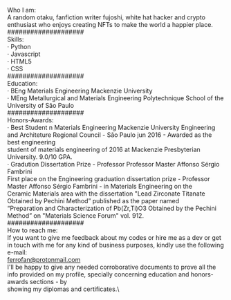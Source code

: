 Who I am:\
A random otaku, fanfiction writer fujoshi, white hat hacker and crypto enthusiast who enjoys creating NFTs to make the world a happier place.\
####################\
Skills:\
· Python\
· Javascript\
· HTML5\
· CSS\
####################\
Education:\
· BEng Materials Engineering Mackenzie University\
· MEng Metallurgical and Materials Engineering Polytechnique School of the University of São Paulo\
####################\
Honors-Awards:\
· Best Student n Materials Engineering Mackenzie University Engineering and Architeture Regional Council - São Paulo jun 2016 - Awarded as the best engineering \
student of materials engineering of 2016 at Mackenzie Presbyterian University. 9.0/10 GPA.\
· Gradution Dissertation Prize - Professor Professor Master Affonso Sérgio Fambrini\
First place on the Engineering graduation dissertation prize - Professor Master Affonso Sérgio Fambrini - in Materials Engineering on the \
Ceramic Materials area with the dissertation "Lead Zirconate Titanate Obtained by Pechini Method” published as the paper named \
“Preparation and Characterization of Pb(Zr,Ti)O3 Obtained by the Pechini Method” on "Materials Science Forum" vol. 912.\
####################\
How to reach me:\
If you want to give me feedback about my codes or hire me as a dev or get in touch with me for any kind of business purposes, kindly use the following e-mail:\
ferrofan@protonmail.com\
I'll be happy to give any needed corroborative documents to prove all the info provided on my profile, specially concerning education and honors-awards sections - by \
showing my diplomas and certificates.\
